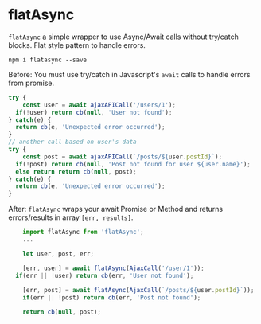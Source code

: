 # flatAsync 
`flatAsync` a simple wrapper to use Async/Await calls without try/catch blocks. 
Flat style pattern to handle errors.

`npm i flatasync --save`

Before: You must use try/catch in Javascript's `await` calls to handle errors from promise.

```js
try {
	const user = await ajaxAPICall('/users/1');
  if(!user) return cb(null, 'User not found');
} catch(e) {
  return cb(e, 'Unexpected error occurred');
}
// another call based on user's data
try {
	const post = await ajaxAPICall(`/posts/${user.postId}`);
  if(!post) return cb(null, 'Post not found for user ${user.name}');
  else return return cb(null, post);
} catch(e) {
  return cb(e, 'Unexpected error occurred');
}
```

After: `flatAsync` wraps your await Promise or Method and returns errors/results in array `[err, results]`.

```js
	import flatAsync from 'flatAsync';
	...

	let user, post, err;

	[err, user] = await flatAsync(AjaxCall('/user/1'));
  if(err || !user) return cb(err, 'User not found');
	
	[err, post] = await flatAsync(AjaxCall(`/posts/${user.postId}`));
	if(err || !post) return cb(err, 'Post not found');

	return cb(null, post);

```

